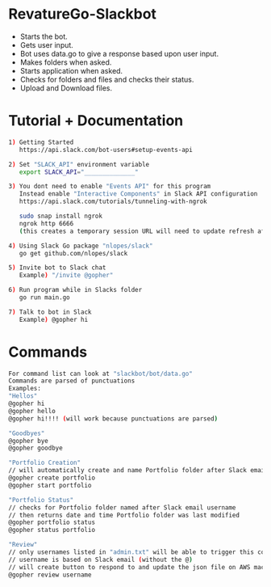 RevatureGo-Slackbot
========

- Starts the bot.
- Gets user input.
- Bot uses data.go to give a response based upon user input.
- Makes folders when asked.
- Starts application when asked.
- Checks for folders and files and checks their status.
- Upload and Download files.

# Tutorial + Documentation
``` bash
1) Getting Started
   https://api.slack.com/bot-users#setup-events-api

2) Set "SLACK_API" environment variable
   export SLACK_API="______________"

3) You dont need to enable "Events API" for this program
   Instead enable "Interactive Components" in Slack API configuration 
   https://api.slack.com/tutorials/tunneling-with-ngrok

   sudo snap install ngrok
   ngrok http 6666
   (this creates a temporary session URL will need to update refresh after it expires)

4) Using Slack Go package "nlopes/slack"
   go get github.com/nlopes/slack

5) Invite bot to Slack chat
   Example) "/invite @gopher"

6) Run program while in Slacks folder
   go run main.go

7) Talk to bot in Slack
   Example) @gopher hi
```


# Commands
```bash
For command list can look at "slackbot/bot/data.go"
Commands are parsed of punctuations
Examples:
"Hellos"
@gopher hi
@gopher hello
@gopher hi!!!! (will work because punctuations are parsed)

"Goodbyes"
@gopher bye
@gopher goodbye

"Portfolio Creation"
// will automatically create and name Portfolio folder after Slack email username on AWS machine
@gopher create portfolio
@gopher start portfolio

"Portfolio Status"
// checks for Portfolio folder named after Slack email username
// then returns date and time Portfolio folder was last modified
@gopher portfolio status
@gopher status portfolio

"Review"
// only usernames listed in "admin.txt" will be able to trigger this command
// username is based on Slack email (without the @)
// will create button to respond to and update the json file on AWS machine accordingly
@gopher review username
```

